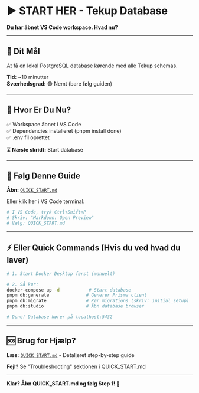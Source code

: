 # ▶️ START HER - Tekup Database

**Du har åbnet VS Code workspace. Hvad nu?**

---

## 🎯 Dit Mål

At få en lokal PostgreSQL database kørende med alle Tekup schemas.

**Tid:** ~10 minutter  
**Sværhedsgrad:** 🟢 Nemt (bare følg guiden)

---

## 📍 Hvor Er Du Nu?

✅ Workspace åbnet i VS Code  
✅ Dependencies installeret (pnpm install done)  
✅ .env fil oprettet  

⏳ **Næste skridt:** Start database

---

## 🚀 Følg Denne Guide

**Åbn:** [`QUICK_START.md`](./QUICK_START.md)

Eller klik her i VS Code terminal:

```bash
# I VS Code, tryk Ctrl+Shift+P
# Skriv: "Markdown: Open Preview"
# Vælg: QUICK_START.md
```

---

## ⚡ Eller Quick Commands (Hvis du ved hvad du laver)

```bash
# 1. Start Docker Desktop først (manuelt)

# 2. Så kør:
docker-compose up -d           # Start database
pnpm db:generate              # Generer Prisma client
pnpm db:migrate               # Kør migrations (skriv: initial_setup)
pnpm db:studio                # Åbn database browser

# Done! Database kører på localhost:5432
```

---

## 🆘 Brug for Hjælp?

**Læs:** [`QUICK_START.md`](./QUICK_START.md) - Detaljeret step-by-step guide

**Fejl?** Se "Troubleshooting" sektionen i QUICK_START.md

---

**Klar? Åbn QUICK_START.md og følg Step 1! 🎯**

